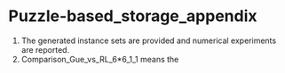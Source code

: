 # Puzzle-based_storage_appendix

1. The generated instance sets are provided and numerical experiments are reported. 
2. Comparison_Gue_vs_RL_6*6_1_1 means the
